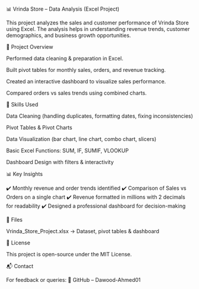 📊 Vrinda Store – Data Analysis (Excel Project)

This project analyzes the sales and customer performance of Vrinda Store using Excel.
The analysis helps in understanding revenue trends, customer demographics, and business growth opportunities.

📁 Project Overview

Performed data cleaning & preparation in Excel.

Built pivot tables for monthly sales, orders, and revenue tracking.

Created an interactive dashboard to visualize sales performance.

Compared orders vs sales trends using combined charts.

🧠 Skills Used

Data Cleaning (handling duplicates, formatting dates, fixing inconsistencies)

Pivot Tables & Pivot Charts

Data Visualization (bar chart, line chart, combo chart, slicers)

Basic Excel Functions: SUM, IF, SUMIF, VLOOKUP

Dashboard Design with filters & interactivity

📊 Key Insights

✔️ Monthly revenue and order trends identified
✔️ Comparison of Sales vs Orders on a single chart
✔️ Revenue formatted in millions with 2 decimals for readability
✔️ Designed a professional dashboard for decision-making

📂 Files

Vrinda_Store_Project.xlsx → Dataset, pivot tables & dashboard

📜 License

This project is open-source under the MIT License.

📬 Contact

For feedback or queries:
🔗 GitHub – Dawood-Ahmed01

